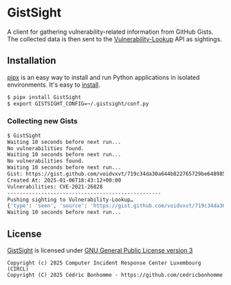 # GistSight

A client for gathering vulnerability-related information from GitHub Gists.
The collected data is then sent to the
[Vulnerability-Lookup](https://github.com/cve-search/vulnerability-lookup) API as sightings.


## Installation

[pipx](https://github.com/pypa/pipx) is an easy way to install and run Python applications in isolated environments.
It's easy to [install](https://github.com/pypa/pipx?tab=readme-ov-file#on-linux).

```bash
$ pipx install GistSight
$ export GISTSIGHT_CONFIG=~/.gistsight/conf.py
```

### Collecting new Gists


```bash
$ GistSight
Waiting 10 seconds before next run...
No vulnerabilities found.
Waiting 10 seconds before next run...
No vulnerabilities found.
Waiting 10 seconds before next run...
Gist: https://gist.github.com/voidvxvt/719c34da30a644b822765729be648985
Created At: 2025-01-06T18:43:12+00:00
Vulnerabilities: CVE-2021-26828
--------------------------------------------------
Pushing sighting to Vulnerability-Lookup…
{'type': 'seen', 'source': 'https://gist.github.com/voidvxvt/719c34da30a644b822765729be648985', 'vulnerability': 'CVE-2021-26828', 'creation_timestamp': datetime.datetime(2025, 1, 6, 18, 43, 12, tzinfo=datetime.timezone.utc)}
Waiting 10 seconds before next run...
```



## License

[GistSight](https://github.com/CIRCL/GistSight) is licensed under
[GNU General Public License version 3](https://www.gnu.org/licenses/gpl-3.0.html)

~~~
Copyright (c) 2025 Computer Incident Response Center Luxembourg (CIRCL)
Copyright (C) 2025 Cédric Bonhomme - https://github.com/cedricbonhomme
~~~

